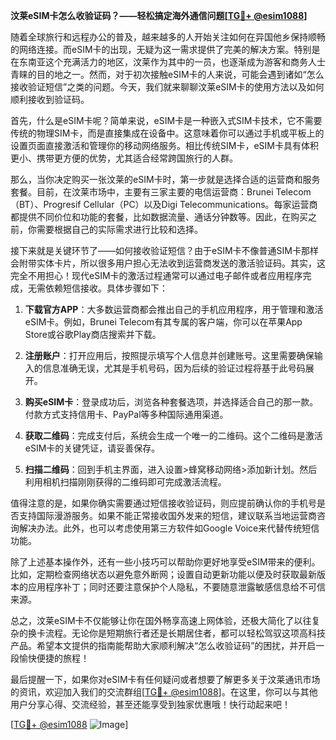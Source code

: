 **汶莱eSIM卡怎么收验证码？——轻松搞定海外通信问题[[TG💪+ @esim1088](https://t.me/s/esim1088)]**

随着全球旅行和远程办公的普及，越来越多的人开始关注如何在异国他乡保持顺畅的网络连接。而eSIM卡的出现，无疑为这一需求提供了完美的解决方案。特别是在东南亚这个充满活力的地区，汶莱作为其中的一员，也逐渐成为游客和商务人士青睐的目的地之一。然而，对于初次接触eSIM卡的人来说，可能会遇到诸如“怎么接收验证短信”之类的问题。今天，我们就来聊聊汶莱eSIM卡的使用方法以及如何顺利接收到验证码。

首先，什么是eSIM卡呢？简单来说，eSIM卡是一种嵌入式SIM卡技术，它不需要传统的物理SIM卡，而是直接集成在设备中。这意味着你可以通过手机或平板上的设置页面直接激活和管理你的移动网络服务。相比传统SIM卡，eSIM卡具有体积更小、携带更方便的优势，尤其适合经常跨国旅行的人群。

那么，当你决定购买一张汶莱的eSIM卡时，第一步就是选择合适的运营商和服务套餐。目前，在汶莱市场中，主要有三家主要的电信运营商：Brunei Telecom（BT）、Progresif Cellular（PC）以及Digi Telecommunications。每家运营商都提供不同价位和功能的套餐，比如数据流量、通话分钟数等。因此，在购买之前，你需要根据自己的实际需求进行比较和选择。

接下来就是关键环节了——如何接收验证短信？由于eSIM卡不像普通SIM卡那样会附带实体卡片，所以很多用户担心无法收到运营商发送的激活验证码。其实，这完全不用担心！现代eSIM卡的激活过程通常可以通过电子邮件或者应用程序完成，无需依赖短信接收。具体步骤如下：

1. **下载官方APP**：大多数运营商都会推出自己的手机应用程序，用于管理和激活eSIM卡。例如，Brunei Telecom有其专属的客户端，你可以在苹果App Store或谷歌Play商店搜索并下载。
   
2. **注册账户**：打开应用后，按照提示填写个人信息并创建账号。这里需要确保输入的信息准确无误，尤其是手机号码，因为后续的验证过程将基于此号码展开。

3. **购买eSIM卡**：登录成功后，浏览各种套餐选项，并选择适合自己的那一款。付款方式支持信用卡、PayPal等多种国际通用渠道。

4. **获取二维码**：完成支付后，系统会生成一个唯一的二维码。这个二维码是激活eSIM卡的关键凭证，请妥善保存。

5. **扫描二维码**：回到手机主界面，进入设置>蜂窝移动网络>添加新计划。然后利用相机扫描刚刚获得的二维码即可完成激活流程。

值得注意的是，如果你确实需要通过短信接收验证码，则应提前确认你的手机号是否支持国际漫游服务。如果不能正常接收国外发来的短信，建议联系当地运营商咨询解决办法。此外，也可以考虑使用第三方软件如Google Voice来代替传统短信功能。

除了上述基本操作外，还有一些小技巧可以帮助你更好地享受eSIM带来的便利。比如，定期检查网络状态以避免意外断网；设置自动更新功能以便及时获取最新版本的应用程序补丁；同时还要注意保护个人隐私，不要随意泄露敏感信息给不可信来源。

总之，汶莱eSIM卡不仅能够让你在国外畅享高速上网体验，还极大简化了以往复杂的换卡流程。无论你是短期旅行者还是长期居住者，都可以轻松驾驭这项高科技产品。希望本文提供的指南能帮助大家顺利解决“怎么收验证码”的困扰，并开启一段愉快便捷的旅程！

最后提醒一下，如果你对eSIM卡有任何疑问或者想要了解更多关于汶莱通讯市场的资讯，欢迎加入我们的交流群组[[TG💪+ @esim1088](https://t.me/s/esim1088)]。在这里，你可以与其他用户分享心得、交流经验，甚至还能享受到独家优惠哦！快行动起来吧！

[[TG💪+ @esim1088](https://t.me/s/esim1088) ![Image](https://i.postimg.cc/4NQfJmqS/Snipaste-2025-05-13-00-14-12.png)]